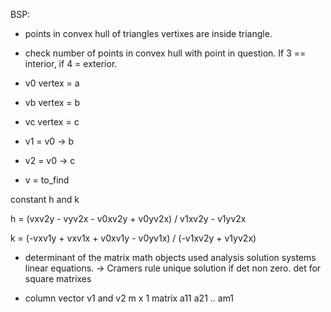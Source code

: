 BSP:

- points in convex hull of triangles vertixes are inside triangle.
- check number of points in convex hull with point in question. If 3 == interior, if 4 = exterior.

- v0  vertex = a
- vb  vertex = b
- vc  vertex = c
- v1 = v0 -> b
- v2 = v0 -> c
- v = to_find

constant h and k

h = (vxv2y - vyv2x - v0xv2y + v0yv2x) / v1xv2y - v1yv2x

k = (-vxv1y + vxv1x + v0xv1y - v0yv1x) / (-v1xv2y + v1yv2x)

-	determinant of the matrix
	math objects used analysis solution systems linear equations. -> Cramers rule unique solution if det non zero.
	det for square matrixes

-	column vector v1 and v2
	m x 1 matrix
	a11
	a21
	..
	am1